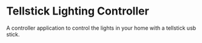 Tellstick Lighting Controller
============
A controller application to control the lights in your home with a tellstick usb stick.
